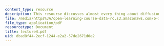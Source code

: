 ```yaml
---
content_type: resource
description: This resourse discusses almost every thing about diffusion.
file: /media/https%3A/open-learning-course-data-rc.s3.amazonaws.com/6-152j-micro-nano-processing-technology-fall-2005/dbad8f442ecf1244e2a257de2671d0e2_lecture4.pdf
file_type: application/pdf
resourcetype: Document
title: lecture4.pdf
uid: dbad8f44-2ecf-1244-e2a2-57de2671d0e2
---
```

